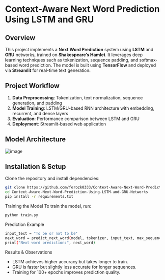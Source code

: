 # Context-Aware Next Word Prediction Using LSTM and GRU

## Overview
This project implements a **Next Word Prediction** system using **LSTM** and **GRU** networks, trained on **Shakespeare’s Hamlet**. It leverages deep learning techniques such as tokenization, sequence padding, and softmax-based word prediction. The model is built using **TensorFlow** and deployed via **Streamlit** for real-time text generation.

## Project Workflow  
1. **Data Preprocessing**: Tokenization, text normalization, sequence generation, and padding  
2. **Model Training**: LSTM/GRU-based RNN architecture with embedding, recurrent, and dense layers  
3. **Evaluation**: Performance comparison between LSTM and GRU  
4. **Deployment**: Streamlit-based web application  

## Model Architecture  
![image](https://github.com/user-attachments/assets/c0197f17-9c4e-4d69-96c8-7d3f64424592)


## Installation & Setup  
Clone the repository and install dependencies:

```bash
git clone https://github.com/ferozk0333/Context-Aware-Next-Word-Prediction-Using-LSTM-and-GRU-Networks.git
cd Context-Aware-Next-Word-Prediction-Using-LSTM-and-GRU-Networks
pip install -r requirements.txt
```

Training the Model
To train the model, run:
```bash
python train.py
```

Prediction Example
```bash
input_text = "To be or not to be"
next_word = predict_next_word(model, tokenizer, input_text, max_sequence_length)
print("Next word prediction:", next_word)

```


Results & Observations
- LSTM achieves higher accuracy but takes longer to train.
- GRU is faster but slightly less accurate for longer sequences.
- Training for 100+ epochs improves prediction quality.
